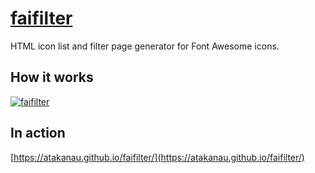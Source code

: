 # [faifilter](https://github.com/atakanau/faifilter/)
HTML icon list and filter page generator for Font Awesome icons.

## How it works

[![faifilter](https://img.youtube.com/vi/J7er5q3-f4w/hqdefault.jpg)](https://www.youtube.com/watch?v=J7er5q3-f4w)

## In action

[https://atakanau.github.io/faifilter/](https://atakanau.github.io/faifilter/)
